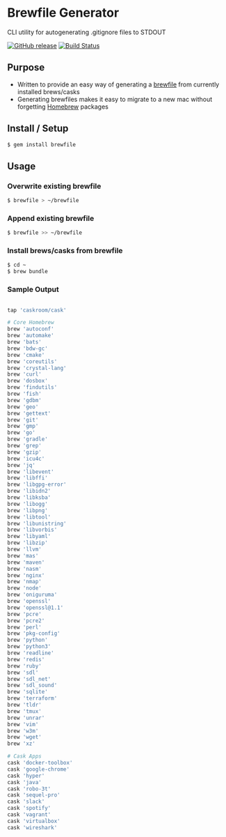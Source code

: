# Brewfile Generator

CLI utility for autogenerating .gitignore files to STDOUT

[![GitHub release](https://img.shields.io/github/release/jakewmeyer/Brewfile-Generator.svg)]()
[![Build Status](https://travis-ci.org/jakewmeyer/Brewfile-Generator.svg?branch=master)](https://travis-ci.org/jakewmeyer/Brewfile-Generator)

## Purpose
* Written to provide an easy way of generating a [brewfile](https://github.com/Homebrew/homebrew-bundle) from currently installed brews/casks
* Generating brewfiles makes it easy to migrate to a new mac without forgetting [Homebrew](https://brew.sh/) packages

## Install / Setup
```bash
$ gem install brewfile
```

## Usage
### Overwrite existing brewfile
```bash
$ brewfile > ~/brewfile
```

### Append existing brewfile
```bash
$ brewfile >> ~/brewfile
```

### Install brews/casks from brewfile
```bash
$ cd ~
$ brew bundle
```

### Sample Output
```ruby

tap 'caskroom/cask'

# Core Homebrew
brew 'autoconf'
brew 'automake'
brew 'bats'
brew 'bdw-gc'
brew 'cmake'
brew 'coreutils'
brew 'crystal-lang'
brew 'curl'
brew 'dosbox'
brew 'findutils'
brew 'fish'
brew 'gdbm'
brew 'geo'
brew 'gettext'
brew 'git'
brew 'gmp'
brew 'go'
brew 'gradle'
brew 'grep'
brew 'gzip'
brew 'icu4c'
brew 'jq'
brew 'libevent'
brew 'libffi'
brew 'libgpg-error'
brew 'libidn2'
brew 'libksba'
brew 'libogg'
brew 'libpng'
brew 'libtool'
brew 'libunistring'
brew 'libvorbis'
brew 'libyaml'
brew 'libzip'
brew 'llvm'
brew 'mas'
brew 'maven'
brew 'nasm'
brew 'nginx'
brew 'nmap'
brew 'node'
brew 'oniguruma'
brew 'openssl'
brew 'openssl@1.1'
brew 'pcre'
brew 'pcre2'
brew 'perl'
brew 'pkg-config'
brew 'python'
brew 'python3'
brew 'readline'
brew 'redis'
brew 'ruby'
brew 'sdl'
brew 'sdl_net'
brew 'sdl_sound'
brew 'sqlite'
brew 'terraform'
brew 'tldr'
brew 'tmux'
brew 'unrar'
brew 'vim'
brew 'w3m'
brew 'wget'
brew 'xz'

# Cask Apps
cask 'docker-toolbox'
cask 'google-chrome'
cask 'hyper'
cask 'java'
cask 'robo-3t'
cask 'sequel-pro'
cask 'slack'
cask 'spotify'
cask 'vagrant'
cask 'virtualbox'
cask 'wireshark'

```